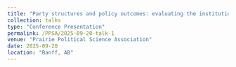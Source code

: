 ```yaml
---
title: "Party structures and policy outcomes: evaluating the institutional conditions for gender-responsive policymaking in Canadian local politics"
collection: talks
type: "Conference Presentation"
permalink: /PPSA/2025-09-20-talk-1
venue: "Prairie Political Science Association"
date: 2025-09-20
location: "Banff, AB"
---
```

